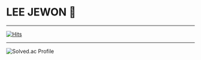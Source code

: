# LEE JEWON 👋
___

[![Hits](https://hits.seeyoufarm.com/api/count/incr/badge.svg?url=https%3A%2F%2Fgithub.com%2Fgaw3568&count_bg=%239E1036&title_bg=%23E99FC0&icon=&icon_color=%23E7E7E7&title=hits&edge_flat=false)](https://hits.seeyoufarm.com)

___

![Solved.ac Profile](http://mazassumnida.wtf/api/v2/generate_badge?boj=mata8farmer)

<!--
**gaw3568/gaw3568** is a ✨ _special_ ✨ repository because its `README.md` (this file) appears on your GitHub profile.

Here are some ideas to get you started:

- 🔭 I’m currently working on ...
- 🌱 I’m currently learning ...
- 👯 I’m looking to collaborate on ...
- 🤔 I’m looking for help with ...
- 💬 Ask me about ...
- 📫 How to reach me: ...
- 😄 Pronouns: ...
- ⚡ Fun fact: ...
-->
